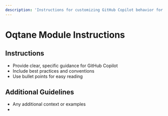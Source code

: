 ```yaml
---
description: 'Instructions for customizing GitHub Copilot behavior for specific technologies and practices'
---
```


# Oqtane Module Instructions

## Instructions

- Provide clear, specific guidance for GitHub Copilot
- Include best practices and conventions
- Use bullet points for easy reading

## Additional Guidelines

- Any additional context or examples
- 
